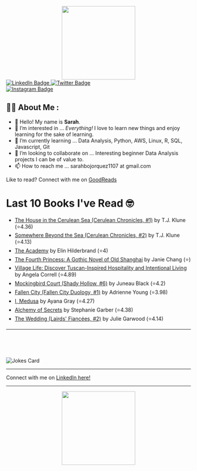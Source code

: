 
<div id="header" align="center">
  <img src="https://media.giphy.com/media/h8mSIeTWzDFooj3hgT/giphy.gif" width="200"/>
</div>

<div id="badges">
  <a href="https://www.linkedin.com/in/sarahjbojorquez/">
    <img src="https://img.shields.io/badge/LinkedIn-blue?style=for-the-badge&logo=linkedin&logoColor=white" alt="LinkedIn Badge"/>
  </a>

  <a href="https://twitter.com/Sarahjbojorquez">
    <img src="https://img.shields.io/badge/Twitter-green?style=for-the-badge&logo=twitter&logoColor=white" alt="Twitter Badge"/>
  </a>
</div>

 <a href="https://www.instagram.com/sarahjbojorquez/">
    <img src="https://img.shields.io/badge/Instagram-blueviolet?style=for-the-badge&logo=Instagram&logoColor=white" alt="Instagram Badge"/>
  </a>
<div></div>
<div></div>

## :woman_technologist: About Me :

- 👋 Hello!  My name is **Sarah**.
- 👀 I’m interested in ... *Everything!* I love to learn new things and enjoy learning for the sake of learning.
- 🌱 I’m currently learning ... Data Analysis, Python, AWS, Linux, R, SQL, Javascript, Git
- 💞️ I’m looking to collaborate on ... Interesting beginner Data Analysis projects I can be of value to.
- 📫 How to reach me ... sarahbojorquez1107 at gmail.com

Like to read? Connect with me on <a href="https://www.goodreads.com/user/show/97230998-sarah-bojorquez-lopez">GoodReads</a>
<div></div>
<div></div>

# Last 10 Books I've Read 🤓
<!-- GOODREADS-LIST:START -->
- [The House in the Cerulean Sea (Cerulean Chronicles, #1)](https://www.goodreads.com/review/show/7889974789?utm_medium=api&utm_source=rss) by T.J. Klune (⭐️4.36)
- [Somewhere Beyond the Sea (Cerulean Chronicles, #2)](https://www.goodreads.com/review/show/7889978208?utm_medium=api&utm_source=rss) by T.J. Klune (⭐️4.13)
- [The Academy](https://www.goodreads.com/review/show/7884066339?utm_medium=api&utm_source=rss) by Elin Hilderbrand (⭐️4)
- [The Fourth Princess: A Gothic Novel of Old Shanghai](https://www.goodreads.com/review/show/7884059020?utm_medium=api&utm_source=rss) by Janie Chang (⭐️)
- [Village Life: Discover Tuscan-Inspired Hospitality and Intentional Living](https://www.goodreads.com/review/show/7884056533?utm_medium=api&utm_source=rss) by Angela Correll (⭐️4.89)
- [Mockingbird Court (Shady Hollow, #6)](https://www.goodreads.com/review/show/7884052424?utm_medium=api&utm_source=rss) by Juneau Black (⭐️4.2)
- [Fallen City (Fallen City Duology, #1)](https://www.goodreads.com/review/show/7884042775?utm_medium=api&utm_source=rss) by Adrienne Young (⭐️3.98)
- [I, Medusa](https://www.goodreads.com/review/show/7884040767?utm_medium=api&utm_source=rss) by Ayana Gray (⭐️4.27)
- [Alchemy of Secrets](https://www.goodreads.com/review/show/7884040644?utm_medium=api&utm_source=rss) by Stephanie Garber (⭐️4.38)
- [The Wedding (Lairds' Fiancées, #2)](https://www.goodreads.com/review/show/7856783197?utm_medium=api&utm_source=rss) by Julie Garwood (⭐️4.14)
<!-- GOODREADS-LIST:END -->

---

<p>&nbsp;</p>
<p>&nbsp;</p>

<img src="https://readme-jokes.vercel.app/api?hideBorder&theme=cobalt&qColor=%23944bcc&aColor=%23bbdb51" alt="Jokes Card" />
<div></div>
<div></div>

---

Connect with me on [LinkedIn here!](https://www.linkedin.com/in/sarahjbojorquez/)


---

<div align="center">
  <img src="https://media.giphy.com/media/dU6iSeuBBsN9OpTg5P/giphy.gif" width="200"/>
</div>
